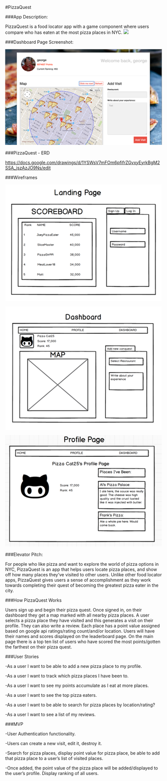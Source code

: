 #PizzaQuest


###App Description:

PizzaQuest is a food locator app with a game component where users compare who has
eaten at the most pizza places in NYC.
![](/README_Images/pizzaquest.gif)

###Dashboard Page Screenshot:

![](/README_Images/PizzaQuest_Dashboard.png)

###PizzaQuest - ERD

https://docs.google.com/drawings/d/1YSWsV7mFOm6pfifrZGvxyEyrkBgM2SSA_jszAzJO9Ns/edit

###Wireframes

![](/README_Images/PizzaQuest_Wireframe_MainPage.png)

![](/README_Images/PizzaQuest_Wireframe_Dashboard.png)

![](/README_Images/PizzaQuest_Wireframe_ProfilePage.png)

###Elevator Pitch:

For people who like pizza and want to explore the world of pizza options in NYC,
PizzaQuest is an app that helps users locate pizza places,
and show off how many places they’ve visited to other users.
Unlike other food locator apps, PizzaQuest gives users a sense of accomplishment
as they work towards completing their quest of becoming
the greatest pizza eater in the city.

###How PizzaQuest Works

Users sign up and begin their pizza quest. Once signed in, on their dashboard
they get a map marked with all nearby pizza places. A user selects a pizza place they have visited and this generates a visit on their profile. They can also write a review.
Each place has a point value assigned based on google api ratings/rating count/and/or location.
Users will have their names and scores displayed on the leaderboard page.
On the main page there is a top ten list of users who have scored the most
points/gotten the farthest on their pizza quest.



###User Stories

-As a user I want to be able to add a new pizza place to my profile.

-As a user I want to track which pizza places I have been to.

-As a user I want to see my points accumulate as I eat at more places.

-As a user I want to see the top pizza eaters.

-As a user I want to be able to search for pizza places by location/rating?

-As a user I want to see a list of my reviews.


###MVP

-User Authentication functionality.

-Users can create a new visit, edit it, destroy it.

-Search for pizza places, display point value for pizza place,
 be able to add that pizza place to a user’s list of visited places.

-Once added, the point value of the pizza place will be added/displayed
 to the user’s profile. Display ranking of all users.
